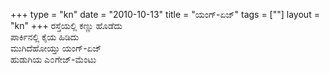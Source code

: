 +++
type   = "kn"
date   = "2010-10-13"
title  = "ಯಂಗ್-ಏಜ್"
tags   = [""]
layout = "kn"
+++
ರಸ್ತೆಯಲ್ಲಿ ಕಣ್ಣು ಹೊಡೆದು \
ಪಾರ್ಕಿನಲ್ಲಿ ಕೈಯ ಹಿಡಿದು \
ಮುಗಿದೆಹೋಯ್ತು ಯಂಗ್-ಏಜ್ \
ಹುಡುಗಿಯ ಎ೦ಗೇಜ್-ಮೆಂಟು